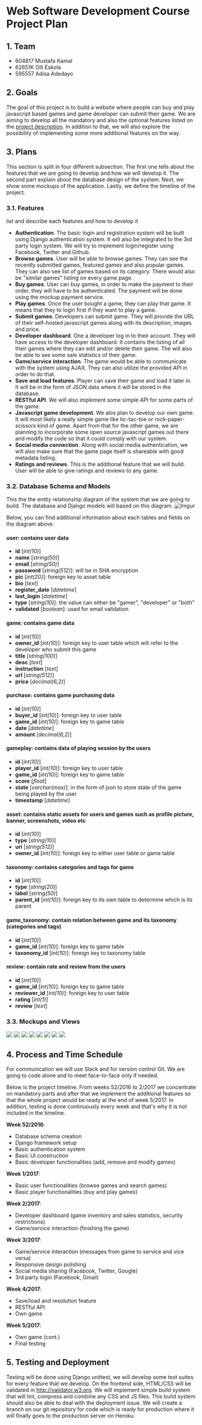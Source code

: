 # Web Software Development Course Project Plan
## 1. Team
- 604817 Mustafa Kamal
- 62651K Olli Eskola
- 595557 Adisa Adedayo

## 2. Goals
The goal of this project is to build a website where people can buy and play javascript based games and game developer can submit their game. We are aiming to develop all the mandatory and also the optional features listed on the [project description](https://plus.cs.hut.fi/wsd/2016-2017/project/description/). In addition to that, we will also explore the possibility of implementing some more additional features on the way.

## 3. Plans
This section is split in four different subsection. The first one tells about the features that we are going to develop and how we will develop it. The second part explain about the database design of the system. Next, we show some mockups of the application. Lastly, we define the timeline of the project.

### 3.1. Features
list and describe each features and how to develop it
- **Authentication**. The basic login and registration system will be built using Django authentication system. It will also be integrated to the 3rd party login system. We will try to implement login/register using Facebook, Twitter and Github.
- **Browse games**. User will be able to browse games. They can see the recently submitted games, featured games and also popular games. They can also see list of games based on its category. There would also be "similar games" listing on every game page.
- **Buy games**. User can buy games, in order to make the payment to their order, they will have to be authenticated. The payment will be done using the mockup payment service.
- **Play games**. Once the user bought a game, they can play that game. It means that they to login first if they want to play a game.
- **Submit games**. Developers can submit game. They will provide the URL of their self-hosted javascript games along with its description, images and price.
- **Developer dashboard**. One a developer log in to their account. They will have access to the developer dashboard. It contains the listing of all their games where they can edit and/or delete their game. The will also be able to see some sale statistics of their game.
- **Game/service interaction**. The game would be able to communicate with the system using AJAX. They can also utilize the provided API in order to do that.
- **Save and load features**. Player can save their game and load it later in. It will be in the form of JSON data where it will be stored in the database.
- **RESTful API**. We will also implement some simple API for some parts of the game.
- **Javascript game development**. We alos plan to develop our own game. It will most likely a really simple game like tic-tac-toe or rock-paper-scissors kind of game. Apart from that for the other game, we are planning to incorporate some open source javascript games out there and modify the code so that it could comply with our system.  
- **Social media connection**. Along with social media authentication, we will also make sure that the game page itself is shareable with good metadata listing.
- **Ratings and reviews**. This is the additional feature that we will build. User will be able to give ratings and reviews to any game.


### 3.2. Database Schema and Models
This the the entity relationship diagram of the system that we are going to build. The database and Django models will based on this diagram.
![Imgur](http://i.imgur.com/UQg9jCn.png)

Below, you can find additional information about each tables and fields on the diagram above.

#### **user**: contains user data
- **id** [*int(10)*]
- **name** [*string(50)*]
- **email** [*string(50)*]
- **password** [*string(512)*]: will be in SHA encryption
- **pic** [*int(20)*]: foreign key to asset table
- **bio** [*text*]
- **register_date** [*datetime*]
- **last_login** [*datetime*]
- **type** [*string(10)*]: the value can either be "gamer", "developer" or "both"
- **validated** [*boolean*]: used for email validation

#### **game**: contains game data
- **id** [*int(10)*]
- **owner_id** [*int(10)*]: foreign key to user table which will refer to the developer who submit this game
- **title** [*string(100)*]
- **desc** [*text*]
- **instruction** [*text*]
- **url** [*string(512)*]
- **price** [*decimal(6,2)*]

#### **purchase**: contains game purchasing data
- **id** [*int(10)*]
- **buyer_id** [*int(10)*]: foreign key to user table
- **game_id** [*int(10)*]: foreign key to game table
- **date** [*datetime*]
- **amount** [*decimal(6,2)*]

#### **gameplay**: contains data of playing session by the users
- **id** [*int(10)*]
- **player_id** [*int(10)*]: foreign key to user table
- **game_id** [*int(10)*]: foreign key to game table
- **score** [*float*]
- **state** [*varchar(max)*]: in the form of json to store state of the game being played by the user
- **timestamp** [*datetime*]

#### **asset**: contains static assets for users and games such as profile picture, banner, screenshots, video etc
- **id** [*int(10)*]
- **type** [*string(10)*]
- **uri** [*string(512)*]
- **owner_id** [*int(10)*]: foreign key to either user table or game table

#### **taxonomy**: contains categories and tags for game
- **id** [*int(10)*]
- **type** [*string(20)*]
- **label** [*string(50)*]
- **parent_id** [*int(10)*]: foreign key to its own table to determine which is its parent

#### **game_taxonomy**: contain relation between game and its taxonomy (categories and tags)
- **id** [*int(10)*]
- **game_id** [*int(10)*]: foreign key to game table
- **taxonomy_id** [*int(10)*]: foreign key to taxonomy table

#### **review**: contain rate and review from the users
- **id** [*int(10)*]
- **game_id** [*int(10)*]: foreign key to game table
- **reviewer_id** [*int(10)*]: foreign key to user table
- **rating** [*int(1)*]
- **review** [*text*]


### 3.3. Mockups and Views

![](https://i.imgur.com/mpVuusW.png)
![](https://i.imgur.com/r5ndqhP.png)
![](https://i.imgur.com/GiuRgLh.png)
![](https://i.imgur.com/Wvs67B5.png)
![](https://i.imgur.com/7kNQQvZ.png)
![](https://i.imgur.com/PzkKwt5.png)
![](https://i.imgur.com/uGzGua4.png)
![](https://i.imgur.com/SkFpXix.png)



## 4. Process and Time Schedule
For communication we will use Slack and for version control Git. We are going to code alone and to meet face-to-face only if needed.

Below is the project timeline. From weeks 52/2016 to 2/2017 we concentrate on mandatory parts and after that we implement the additional features so that the whole project would be ready at the end of week 5/2017. In addition, testing is done continuously every week and that's why it is not included in the timeline.

**Week 52/2016**:
- Database schema creation
- Django framework setup
- Basic authentication system
- Basic UI construction
- Basic developer functionalities (add, remove and modify games)

**Week 1/2017**:
- Basic user functionalities (browse games and search games)
- Basic player functionalities (buy and play games)

**Week 2/2017**:
- Developer dashboard (game inventory and sales statistics, security restrictions)
- Game/service interaction (finishing the game)

**Week 3/2017**:
- Game/service interaction (messages from game to service and vice versa)
- Responsive design polishing
- Social media sharing (Facebook, Twitter, Google)
- 3rd party login (Facebook, Gmail)

**Week 4/2017**:
- Save/load and resolution feature
- RESTful API
- Own game

**Week 5/2017**:
- Own game (cont.)
- Final testing

## 5. Testing and Deployment
Testing will be done using Django unittest, we will develop some test suites for every feature that we develop. On the frontend side, HTML/CSS will be validated in http://validator.w3.org. We will implement simple build system that will lint, compress and combine any CSS and JS files. This build system should also be able to deal with the deployment issue. We will create a branch on our git repository for code which is ready for production where it will finally goes to the production server on Heroku.
